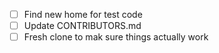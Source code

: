 - [ ] Find new home for test code
- [ ] Update CONTRIBUTORS.md
- [ ] Fresh clone to mak sure things actually work
